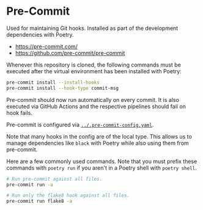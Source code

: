 # Pre-Commit

Used for maintaining Git hooks. Installed as part of the development
dependencies with Poetry.

- <https://pre-commit.com/>
- <https://github.com/pre-commit/pre-commit>

Whenever this repository is cloned, the following commands must be executed
after the virtual environment has been installed with Poetry:

```sh
pre-commit install --install-hooks
pre-commit install --hook-type commit-msg
```

Pre-commit should now run automatically on every commit. It is also executed via
GitHub Actions and the respective pipelines should fail on hook fails.

Pre-commit is configured via
[`../.pre-commit-config.yaml`](../.pre-commit-config.yaml).

Note that many hooks in the config are of the local type. This allows us to
manage dependencies like `black` with Poetry while also using them from
pre-commit.

Here are a few commonly used commands. Note that you must prefix these commands
with `poetry run` if you aren't in a Poetry shell with `poetry shell`.

```sh
# Run pre-commit against all files.
pre-commit run -a

# Run only the flake8 hook against all files.
pre-commit run flake8 -a
```
